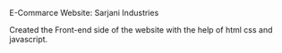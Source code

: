 E-Commarce Website: Sarjani Industries

Created the Front-end side of the website with the help of html css and javascript.
